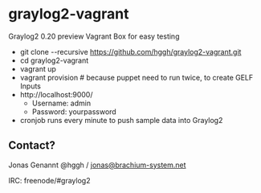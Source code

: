 graylog2-vagrant
================

Graylog2 0.20 preview Vagrant Box for easy testing

 * git clone --recursive https://github.com/hggh/graylog2-vagrant.git
 * cd graylog2-vagrant
 * vagrant up
 * vagrant provision # because puppet need to run twice, to create GELF Inputs
 * http://localhost:9000/
   * Username: admin
   * Password: yourpassword
 * cronjob runs every minute to push sample data into Graylog2

Contact?
--------------

Jonas Genannt @hggh / jonas@brachium-system.net

IRC:
freenode/#graylog2

